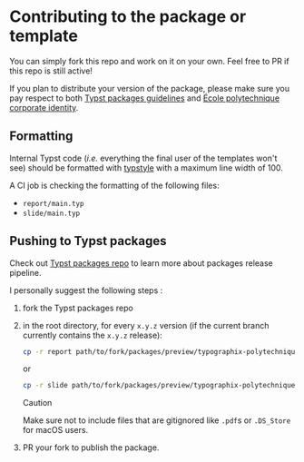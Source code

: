 # Contributing to the package or template

You can simply fork this repo and work on it on your own. Feel free to PR if this repo is still active!

If you plan to distribute your version of the package, please make sure you pay respect to both [Typst packages guidelines](https://github.com/typst/packages/blob/main/docs/README.md) and [École polytechnique corporate identity](https://www.polytechnique.edu/presse/kit-media).

## Formatting

Internal Typst code (_i.e._ everything the final user of the templates won't see) should be formatted with [typstyle](https://github.com/typstyle-rs/typstyle) with a maximum line width of 100.

A CI job is checking the formatting of the following files:

- `report/main.typ`
- `slide/main.typ`

## Pushing to Typst packages

Check out [Typst packages repo](https://github.com/typst/packages) to learn more about packages release pipeline.

I personally suggest the following steps :

1. fork the Typst packages repo
2. in the root directory, for every `x.y.z` version (if the current branch currently contains the `x.y.z` release):

   ```bash
   cp -r report path/to/fork/packages/preview/typographix-polytechnique-reports/x.y.z
   ```

   or

   ```bash
   cp -r slide path/to/fork/packages/preview/typographix-polytechnique-slides/x.y.z
   ```

   > [!caution]
   > Make sure not to include files that are gitignored like `.pdf`s or `.DS_Store` for macOS users.

3. PR your fork to publish the package.

